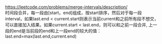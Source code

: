 https://leetcode.com/problems/merge-intervals/description/  
时间段合并，每一段由[start，end]组成，按start排序，然后对于每一段interval，如果last.end < current.start则表示当前current和之前所有段不想交，可以直接加入结果。如果current.start < last.end，则可以和之前一段合并, 上一段的end是当前段的end和上一段end的较大的值： last.end=max(last.end,current.end)